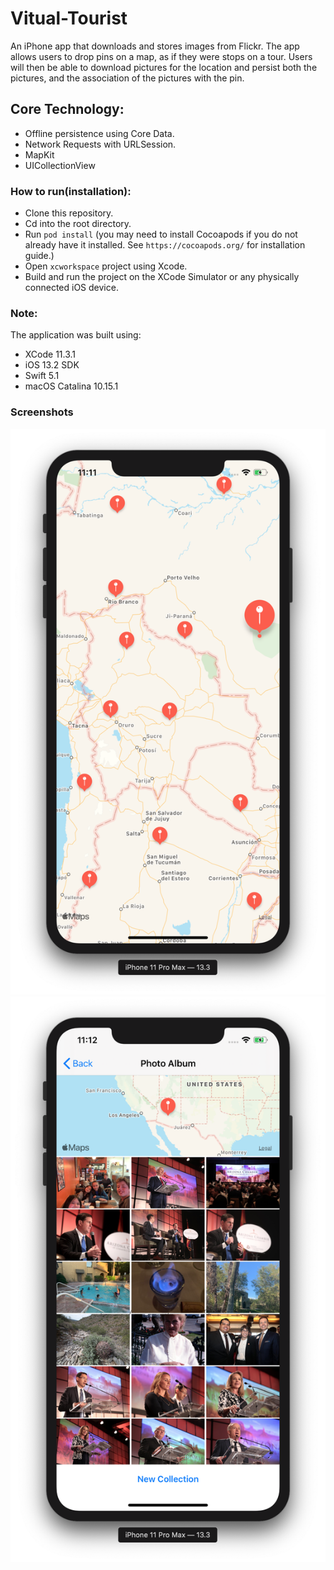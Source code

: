 # Vitual-Tourist
An iPhone app that downloads and stores images from Flickr. The app allows users to drop pins on a map, as if they were stops on a tour. Users will then be able to download pictures for the location and persist both the pictures, and the association of the pictures with the pin.

## Core Technology:

* Offline persistence using Core Data.
* Network Requests with URLSession.
* MapKit
* UICollectionView

### How to run(installation):

* Clone this repository.
* Cd into the root directory.
* Run `pod install` (you may need to install Cocoapods if you do not already have it installed. See `https://cocoapods.org/` for installation guide.)
* Open `xcworkspace` project using Xcode.
* Build and run the project on the XCode Simulator or any physically connected iOS device.

### Note:

The application was built using:

* XCode 11.3.1
* iOS 13.2 SDK
* Swift 5.1
* macOS Catalina 10.15.1

### Screenshots
![Travel Locations Map Screen](https://github.com/IniongunIsaac/Vitual-Tourist/blob/master/Virtual%20Tourist/Screenshots/travel_locations_map_screen.png)
![Photo Album Screen](https://github.com/IniongunIsaac/Vitual-Tourist/blob/master/Virtual%20Tourist/Screenshots/photo_album_screen.png)

